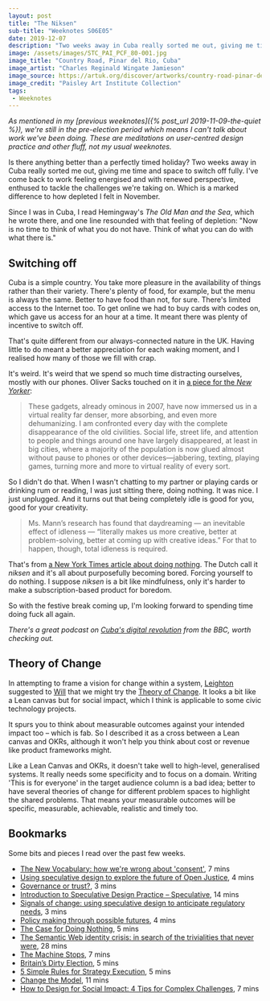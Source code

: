 ```yaml
---
layout: post
title: "The Niksen"
sub-title: "Weeknotes S06E05"
date: 2019-12-07
description: "Two weeks away in Cuba really sorted me out, giving me time and space to switch off fully."
image: /assets/images/STC_PAI_PCF_80-001.jpg
image_title: "Country Road, Pinar del Rio, Cuba"
image_artist: "Charles Reginald Wingate Jamieson"
image_source: https://artuk.org/discover/artworks/country-road-pinar-del-rio-cuba-190200/
image_credit: "Paisley Art Institute Collection"
tags:
 - Weeknotes
---
```


_As mentioned in my [previous weeknotes]({% post_url 2019-11-09-the-quiet %}), we're still in the pre-election period which means I can't talk about work we've been doing. These are meditations on user-centred design practice and other fluff, not my usual weeknotes._

Is there anything better than a perfectly timed holiday? Two weeks away in Cuba really sorted me out, giving me time and space to switch off fully. I've come back to work feeling energised and with renewed perspective, enthused to tackle the challenges we're taking on. Which is a marked difference to how depleted I felt in November.

Since I was in Cuba, I read Hemingway's _The Old Man and the Sea_, which he wrote there, and one line resounded with that feeling of depletion: "Now is no time to think of what you do not have. Think of what you can do with what there is."

## Switching off

Cuba is a simple country. You take more pleasure in the availability of things rather than their variety. There's plenty of food, for example, but the menu is always the same. Better to have food than not, for sure. There's limited access to the Internet too. To get online we had to buy cards with codes on, which gave us access for an hour at a time. It meant there was plenty of incentive to switch off.

That's quite different from our always-connected nature in the UK. Having little to do meant a better appreciation for each waking moment, and I realised how many of those we fill with crap. 

It's weird. It's weird that we spend so much time distracting ourselves, mostly with our phones. Oliver Sacks touched on it in [a piece for the _New Yorker_](https://www.newyorker.com/magazine/2019/02/11/the-machine-stops):

> These gadgets, already ominous in 2007, have now immersed us in a virtual reality far denser, more absorbing, and even more dehumanizing. I am confronted every day with the complete disappearance of the old civilities. Social life, street life, and attention to people and things around one have largely disappeared, at least in big cities, where a majority of the population is now glued almost without pause to phones or other devices—jabbering, texting, playing games, turning more and more to virtual reality of every sort.

So I didn't do that. When I wasn't chatting to my partner or playing cards or drinking rum or reading, I was just sitting there, doing nothing. It was nice. I just unplugged. And it turns out that being completely idle is good for you, good for your creativity.

> Ms. Mann’s research has found that daydreaming — an inevitable effect of idleness — “literally makes us more creative, better at problem-solving, better at coming up with creative ideas.” For that to happen, though, total idleness is required.

That's from [a New York Times article about doing nothing](https://www.nytimes.com/2019/04/29/smarter-living/the-case-for-doing-nothing.html). The Dutch call it _niksen_ and it's all about purposefully becoming bored. Forcing yourself to do nothing. I suppose _niksen_ is a bit like mindfulness, only it's harder to make a subscription-based product for boredom. 

So with the festive break coming up, I'm looking forward to spending time doing fuck all again. 

_There's a great podcast on [Cuba's digital revolution](https://www.bbc.co.uk/programmes/w3ct0044) from the BBC, worth checking out._

## Theory of Change

In attempting to frame a vision for change within a system, [Leighton](https://twitter.com/LeightonMitchUR) suggested to [Will](https://twitter.com/w_harmer) that we might try the [Theory of Change](https://diytoolkit.org/tools/theory-of-change/). It looks a bit like a Lean canvas but for social impact, which I think is applicable to some civic technology projects. 

It spurs you to think about measurable outcomes against your intended impact too – which is fab. So I described it as a cross between a Lean canvas and OKRs, although it won't help you think about cost or revenue like product frameworks might.

Like a Lean Canvas and OKRs, it doesn't take well to high-level, generalised systems. It really needs some specificity and to focus on a domain. Writing 'This is for everyone' in the target audience column is a bad idea; better to have several theories of change for different problem spaces to highlight the shared problems. That means your measurable outcomes will be specific, measurable, achievable, realistic and timely too.

## Bookmarks

Some bits and pieces I read over the past few weeks.

- [The New Vocabulary: how we're wrong about 'consent'](https://blog.metomic.io/main/2019/05/07/the-new-vocabulary.html), 7 mins
- [Using speculative design to explore the future of Open Justice](https://openpolicy.blog.gov.uk/2019/11/01/using-speculative-design-to-explore-the-future-of-open-justice/), 4 mins
- [Governance or trust?](https://tomnatt.blogspot.com/2019/11/governance-or-trust.html), 3 mins
- [Introduction to Speculative Design Practice – Speculative](http://speculative.hr/en/introduction-to-speculative-design-practice/), 14 mins
- [Signals of change: using speculative design to anticipate regulatory needs](https://openpolicy.blog.gov.uk/2019/09/23/signals-of-change-using-speculative-design-to-anticipate-regulatory-needs/), 3 mins
- [Policy making through possible futures](https://openpolicy.blog.gov.uk/2015/02/26/policy-making-through-possible-futures/), 4 mins
- [The Case for Doing Nothing](https://www.nytimes.com/2019/04/29/smarter-living/the-case-for-doing-nothing.html), 5 mins
- [The Semantic Web identity crisis: in search of the trivialities that never were](https://ruben.verborgh.org/articles/the-semantic-web-identity-crisis/), 28 mins
- [The Machine Stops](https://www.newyorker.com/magazine/2019/02/11/the-machine-stops), 7 mins
- [Britain’s Dirty Election](https://www.nytimes.com/2019/11/29/opinion/britain-election-disinformation-johnson.html), 5 mins
- [5 Simple Rules for Strategy Execution](https://hbr.org/2019/10/5-simple-rules-for-strategy-execution), 5 mins
- [Change the Model](https://jfsdigital.org/articles-and-essays/vol-23-no-4-june-2019/change-the-model/), 11 mins
- [How to Design for Social Impact: 4 Tips for Complex Challenges](https://www.ideou.com/blogs/inspiration/how-to-design-for-social-impact-4-tips-for-complex-challenges), 7 mins
